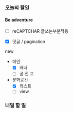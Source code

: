 ### 오늘의 할일

#### Be adventure

- [ ] reCAPTCHAR 글쓰는부분적용

- [x] 댓글 / pagination

new
- 메인
    - [x] 배너
    - [ ] 공 전 교
- 문화공간
    - [x] 리스트
    - [ ] view

### 내일 할 일

